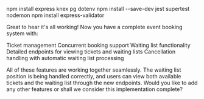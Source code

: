 npm install express knex pg dotenv
npm install --save-dev jest supertest nodemon
npm install express-validator

Great to hear it's all working! Now you have a complete event booking system with:

Ticket management
Concurrent booking support
Waiting list functionality
Detailed endpoints for viewing tickets and waiting lists
Cancellation handling with automatic waiting list processing

All of these features are working together seamlessly. The waiting list position is being handled correctly, and users can view both available tickets and the waiting list through the new endpoints.
Would you like to add any other features or shall we consider this implementation complete?
